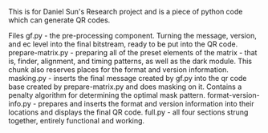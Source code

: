 This is for Daniel Sun's Research project and is a piece of python code which can generate QR codes.

Files
gf.py - the pre-processing component. Turning the message, version, and ec level into the final bitstream, ready to be put into the QR code.
prepare-matrix.py - preparing all of the preset elements of the matrix - that is, finder, alignment, and timing patterns, as well as the dark module. This chunk also reserves places for the format and version information.
masking.py - inserts the final message created by gf.py into the qr code base created by prepare-matrix.py and does masking on it. Contains a penalty algorithm for determining the optimal mask pattern.
format-version-info.py - prepares and inserts the format and version information into their locations and displays the final QR code.
full.py - all four sections strung together, entirely functional and working.
